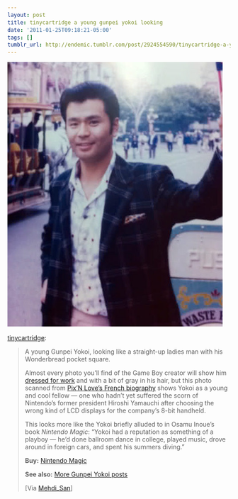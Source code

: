 ```yaml
---
layout: post
title: tinycartridge a young gunpei yokoi looking
date: '2011-01-25T09:18:21-05:00'
tags: []
tumblr_url: http://endemic.tumblr.com/post/2924554590/tinycartridge-a-young-gunpei-yokoi-looking
---
```

 ![](/tumblr_files/tumblr_lfi7cyzkSk1qzp9weo1_500.jpg)  

[tinycartridge](http://tinycartridge.com/post/2920149005):

> A young Gunpei Yokoi, looking like a straight-up ladies man with his Wonderbread pocket square.
> 
> Almost every photo you’ll find of the Game Boy creator will show him [dressed for work](http://tinycartridge.com/post/49782020/gunpeipercraft) and with a bit of gray in his hair, but this photo scanned from [Pix’N Love’s French biography](http://editionspixnlove.fr/collectiondetail.php?ID=49)&nbsp;shows Yokoi as a young and cool fellow — one who hadn’t yet suffered the scorn of Nintendo’s former president Hiroshi Yamauchi after choosing the wrong kind of LCD displays for the company’s 8-bit handheld.
> 
> This looks more like the Yokoi briefly alluded to in Osamu Inoue’s book _Nintendo Magic_: “Yokoi had a reputation as something of a playboy — he’d done ballroom dance in college, played music, drove around in foreign cars, and spent his summers diving.”
> 
> **Buy:** [Nintendo Magic](http://www.amazon.com/gp/product/1934287229?ie=UTF8&tag=tinycart-20&linkCode=as2&camp=1789&creative=390957&creativeASIN=1934287229)
> 
> **See also:** [More Gunpei Yokoi posts](http://tinycartridge.com/tagged/gunpei_yokoi)
> 
> [Via [Mehdi\_San](http://www.neogaf.com/forum/showpost.php?p=25460598&postcount=215)]
